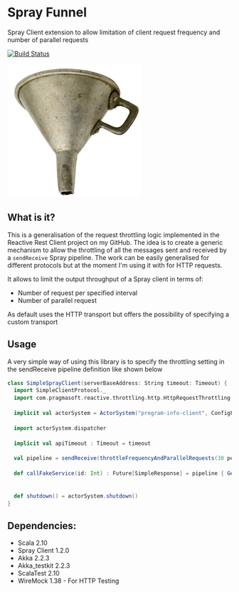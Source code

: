 Spray Funnel
====================

Spray Client extension to allow limitation of client request frequency and number of parallel requests

[![Build Status](https://api.travis-ci.org/galarragas/spray-funnel.png)](http://travis-ci.org/galarragas/spray-funnel)

![Image](./funnel.jpg?raw=true)


## What is it?

This is a generalisation of the request throttling logic implemented in the Reactive Rest Client project on my GitHub.
The idea is to create a generic mechanism to allow the throttling of all the messages sent and received by a `sendReceive` Spray pipeline.
The work can be easily generalised for different protocols but at the moment I'm using it with for HTTP requests.

It allows to limit the output throughput of a Spray client in terms of:

- Number of request per specified interval
- Number of parallel request

As default uses the HTTP transport but offers the possibility of specifying a custom transport

## Usage

A very simple way of using this library is to specify the throttling setting in the sendReceive pipeline definition like shown below

```scala
class SimpleSprayClient(serverBaseAddress: String timeout: Timeout) {
  import SimpleClientProtocol._
  import com.pragmasoft.reactive.throttling.http.HttpRequestThrottling._

  implicit val actorSystem = ActorSystem("program-info-client", ConfigFactory.parseResources("test.conf"))

  import actorSystem.dispatcher

  implicit val apiTimeout : Timeout = timeout

  val pipeline = sendReceive(throttleFrequencyAndParallelRequests(30 perSecond, 10)) ~> unmarshal[SimpleResponse]

  def callFakeService(id: Int) : Future[SimpleResponse] = pipeline { Get(s"$serverBaseAddress/fakeService?$id") }


  def shutdown() = actorSystem.shutdown()
}
```

## Dependencies:

- Scala 2.10
- Spray Client 1.2.0
- Akka 2.2.3
- Akka_testkit 2.2.3
- ScalaTest 2.10
- WireMock 1.38 - For HTTP Testing
